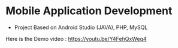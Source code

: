 # Mobile Application Development
* Project Based on Android Studio (JAVA), PHP, MySQL

Here is the Demo video :
https://youtu.be/Y4FehQxWeq4
